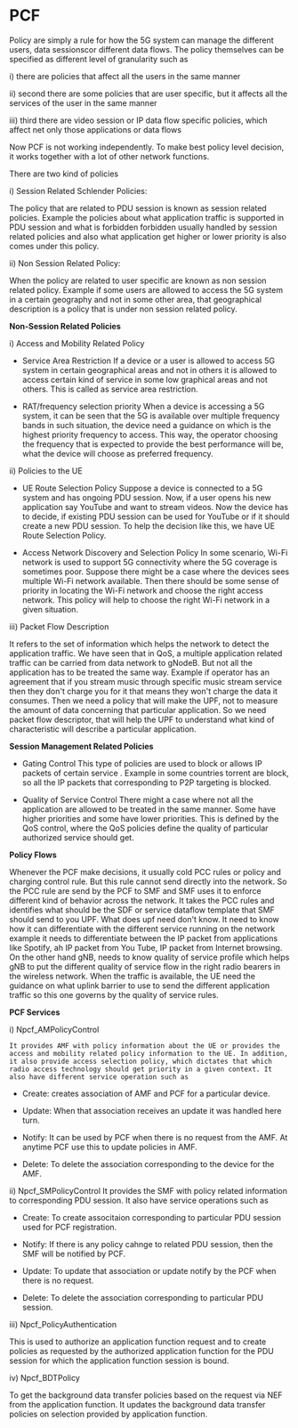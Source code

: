 # PCF

Policy are simply a rule for how the 5G system can manage the different users, data sessionscor different data flows. The policy themselves can be specified as different level of granularity such as

i) there are policies that affect all the users in the same manner

ii) second there are some policies that are user specific, but it affects all the services of the user in the same manner

iii) third there are video session or IP data flow specific policies, which affect net only those applications or data flows

Now PCF is not working independently. To make best policy level decision, it works together with a lot of other network functions.

There are two kind of policies 

i) Session Related Schlender Policies: 

The policy that are related to PDU session is known as session related policies. Example the policies about what application traffic is supported in PDU session and what is forbidden forbidden usually handled by session related policies and also what application get higher or lower priority is also comes under this policy.

ii) Non Session Related Policy:

When the policy are related to user specific are known as non session related policy. Example if some users are allowed to access the 5G system in a certain geography and not in some other area, that geographical description is a policy that is under non session related policy.


**Non-Session Related Policies**

i) Access and Mobility Related Policy
   
- Service Area Restriction
If a device or a user is allowed to access 5G system in certain geographical areas and not in others it is allowed to access certain kind of service in some low graphical areas and not others. This is called as service area restriction.

- RAT/frequency selection priority
When a device is accessing a 5G system, it can be seen that the 5G is available over multiple frequency bands in such situation, the device need a guidance on which is the highest priority frequency to access. This way, the operator choosing the frequency that is expected to provide the best performance will be, what the device will choose as preferred frequency.

ii) Policies to the UE
    
- UE Route Selection Policy
Suppose a device is connected to a 5G system and has ongoing PDU session. Now, if a user opens his new application say YouTube and want to stream videos. Now the device has to decide, if existing PDU session can be used for YouTube or if it should create a new PDU session. To help the decision like this, we have UE Route Selection Policy.

- Access Network Discovery and Selection Policy
In some scenario, Wi-Fi network is used to support 5G connectivity where the 5G coverage is sometimes poor. Suppose there might be a case where the devices sees multiple Wi-Fi network available. Then there should be some sense of priority in locating the Wi-Fi network and choose the right access network. This policy will help to choose the right Wi-Fi network in a given situation.

iii) Packet Flow Description

It refers to the set of information which helps the network to detect the application traffic. We have seen that in QoS, a multiple application related traffic can be carried from data network to gNodeB. But not all the application has to be treated the same way. Example if operator has an agreement that if you stream music through specific music stream service then they don't charge you for it that means they won't charge the data it consumes. Then we need a policy that will make the UPF, not to measure the amount of data concerning that particular application. So we need packet flow descriptor, that will help the UPF to understand what kind of characteristic will describe a particular application.

**Session Management Related Policies**

- Gating Control
This type of policies are used to block or allows IP packets of certain service . Example in some countries torrent are block, so all the IP packets that corresponding to P2P targeting is blocked.

- Quality of Service Control
There might a case where not all the application are allowed to be treated in the same manner. Some have higher priorities and some have lower priorities. This is defined by the QoS control, where the QoS policies define the quality of particular authorized service should get.

**Policy Flows**

Whenever the PCF make decisions, it usually cold PCC rules or policy and charging control rule. But this rule cannot send directly into the network. So the PCC rule are send by the PCF to SMF and SMF uses it to enforce different kind of behavior across the network. It takes the PCC rules and identifies what should be the SDF or service dataflow template that SMF should send to you UPF. What does upf need don't know. It need to know how it can differentiate with the different service running on the network example it needs to differentiate between the IP packet from applications like Spotify, ah IP packet from You Tube, IP packet from Internet browsing. On the other hand gNB, needs to know quality of service profile which helps gNB to put the different quality of service flow in the right radio bearers in the wireless network. When the traffic is available, the UE need the guidance on what uplink barrier to use to send the different application traffic so this one governs by the quality of service rules.

**PCF Services**

i) Npcf_AMPolicyControl

	It provides AMF with policy information about the UE or provides the access and mobility related policy information to the UE. In addition, it also provide access selection policy, which dictates that which radio access technology should get priority in a given context. It also have different service operation such as 
	
- Create: creates association of AMF and PCF for a particular device.

- Update: When that association receives an update it was handled here turn. 

- Notify: It can be used by PCF when there is no request from the AMF. At anytime PCF use this to update policies in AMF.

- Delete: To delete the association corresponding to the device for the AMF.

ii) Npcf_SMPolicyControl
	It provides the SMF with policy related information to corresponding PDU session. It also have service operations such as

- Create: To create associtaion corresponding to particular PDU session used for PCF registration.

- Notify: If there is any policy cahnge to related PDU session, then the SMF will be notified by PCF.

- Update: To update that association or update notify by the PCF when there is no request.

- Delete: To delete the association corresponding to particular PDU session.

iii) Npcf_PolicyAuthentication

This is used to authorize an application function request and to create policies as requested by the authorized application function for the PDU session for which the application function session is bound.

iv) Npcf_BDTPolicy

To get the background data transfer policies based on the request via NEF from the application function. It updates the background data transfer policies on selection provided by application function.
